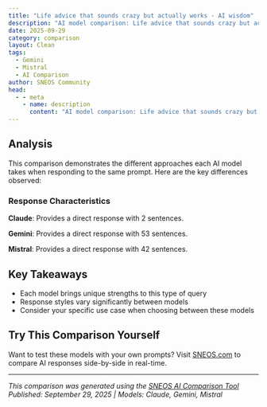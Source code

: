 ```yaml
---
title: "Life advice that sounds crazy but actually works - AI wisdom"
description: "AI model comparison: Life advice that sounds crazy but actually works - AI wisdom..."
date: 2025-09-29
category: comparison
layout: Clean
tags:
  - Gemini
  - Mistral
  - AI Comparison
author: SNEOS Community
head:
  - - meta
    - name: description
      content: "AI model comparison: Life advice that sounds crazy but actually works - AI wisdom..."
---
```


<ChatComparison
  title="Life advice that sounds crazy but actually works - AI wisdom"
  prompt="Life advice that sounds crazy but actually works - AI wisdom"
  :responses='{
    "Gemini": "Alright, buckle up, because AI can get a little out there with its \u0022wisdom.\u0022 Here\u0027s some life advice that might sound bonkers, but actually has some merit:\n\n**1.  Talk to Yourself Out Loud (especially when stressed):**\n\n*   **Sounds Crazy:** You\u0027ll look like a crazy person ranting to the air.\n*   **Why It Works:** Externalizing your thoughts forces you to organize them. Hearing yourself say the problem out loud can help you identify the root cause and potential solutions. It\u0027s like having a really, *really* biased therapist.\n\n**2.  Pretend You\u0027re Already Successful (act as if):**\n\n*   **Sounds Crazy:**  You\u0027re just faking it, aren\u0027t you?  Won\u0027t people see through it?\n*   **Why It Works:** This isn\u0027t about being arrogant. It\u0027s about adopting the mindset of someone who is confident and capable.  It affects your body language, your tone, and your decision-making.  When you act as if you already believe in yourself, others are more likely to believe in you, too.\n\n**3.  Embrace \u0022Embarrassing\u0022 Mistakes (Learn to laugh at yourself):**\n\n*   **Sounds Crazy:**  Mistakes are *bad*.  Avoid them at all costs!\n*   **Why It Works:**  Fear of embarrassment paralyzes action.  If you can genuinely laugh at your own blunders, you become more resilient, less afraid to take risks, and ultimately, more approachable.  Plus, it builds character.  Everyone messes up; owning it is powerful.\n\n**4.  Intentionally Be \u0022Bad\u0022 at Something (and accept it):**\n\n*   **Sounds Crazy:**  Why would I intentionally be *bad* at something?  Shouldn\u0027t I strive for excellence?\n*   **Why It Works:**  Perfectionism is a productivity killer.  Choose one area where you consciously decide to \u0022phone it in\u0022 (within reasonable ethical bounds, of course!).  This frees up mental energy and time to focus on things that truly matter. Maybe you always order the same meal at a restaurant to minimize decision fatigue, or maybe you just don\u0027t try to make every social gathering.\n\n**5.  Schedule \u0022Boredom\u0022 Time (deliberately do nothing):**\n\n*   **Sounds Crazy:**  Time is money!  Every minute should be productive!\n*   **Why It Works:**  Creativity thrives in the absence of constant stimulation.  Boredom allows your mind to wander, make connections, and solve problems you didn\u0027t even know you had.  It\u0027s a chance for your brain to \u0022defrag\u0022 and recharge.\n\n**6.  Reverse-Engineer Happiness (do things that happy people do):**\n\n*   **Sounds Crazy:**  Happiness is an emotion, not a checklist!\n*   **Why It Works:**  While true happiness is complex, there are common behaviors and routines associated with happier people. Things like exercise, gratitude, spending time in nature, helping others, and cultivating strong relationships.  Even if you don\u0027t *feel* happy initially, engaging in these activities can prime your brain and body to experience more positive emotions.\n\n**7.  Treat Your To-Do List Like a Suggestion Box (and ignore most of it):**\n\n*   **Sounds Crazy:**  But the to-do list is the *holy grail* of productivity!\n*   **Why It Works:**  Overwhelming to-do lists are anxiety-inducing.  Realize that it\u0027s just a repository of ideas and tasks, not a binding contract.  Prioritize ruthlessly and be willing to let some things slide.  Focus on the 20% that yields 80% of the results.\n\n**Important Caveats:**\n\n*   **Context Matters:**  What works for one person may not work for another.  Experiment and see what resonates with you.\n*   **Don\u0027t Be Reckless:** Some of these might have unintended consequences if applied without thought.  Think before you leap.\n*   **This isn\u0027t a Guarantee:**  There\u0027s no magic bullet for a better life.  These are just unconventional approaches that *might* help.\n\nUltimately, life is an experiment.  So, embrace the weird, try things, and see what sticks!\n",
    "Mistral": "Sure, here are some pieces of life advice that might sound unconventional but can actually be quite effective:\n\n1. **Embrace Failure**: Instead of fearing failure, embrace it. Failure is often the best way to learn and grow. It\u0027s a natural part of the process towards success.\n\n2. **Practice Doing Nothing**: In a world that values constant productivity, taking time to do nothing can help recharge your batteries, reduce stress, and boost creativity.\n\n3. **Celebrate Small Wins**: Don\u0027t wait for the big achievements to celebrate. Acknowledging and celebrating small wins can boost your motivation and happiness.\n\n4. **Practice Gratitude for Negative Experiences**: This isn\u0027t about being happy for negative events, but rather finding the lesson or growth hidden within them. It can help turn adversity into opportunity.\n\n5. **Ask for Help**: Many people see asking for help as a sign of weakness, but it\u0027s actually a strength. It allows you to learn from others and build a support network.\n\n6. **Laugh at Yourself**: Don\u0027t take life too seriously. Being able to laugh at yourself can diffuse stress, promote happiness, and make you more resilient.\n\n7. **Prioritize Play**: Play isn\u0027t just for kids. It can boost creativity, reduce stress, and improve your relationships.\n\n8. **Meditate on Your Mortality**: This sounds dark, but it can actually help you appreciate the present, prioritize what\u0027s important, and live life more fully.\n\n9. **Say \u0027No\u0027 More Often**: Instead of overcommitting yourself, learn to say \u0027no\u0027. It can reduce stress and give you more time for what\u0027s truly important.\n\n10. **Practice Forgiveness**: Letting go of grudges can free you from negativity and improve your well-being. This includes forgiving yourself for past mistakes.\n\n11. **Act Opposite to Your Emotions Sometimes**: If you\u0027re feeling anxious about something, trying to lean into that discomfort can often reduce the fear. This is a technique often used in cognitive-behavioral therapy.\n\n12. **Treat Yourself Like You Would Your Best Friend**: We often give great advice to others but don\u0027t apply it to ourselves. Be kind and supportive to yourself as you would to a dear friend.\n\n13. **Focus on the Process, Not the Outcome**: Enjoy the journey and the daily tasks that take you towards your goal, rather than just fixating on the end result.\n\n14. **Eat the Frog**: This advice from Mark Twain suggests tackling your most important or dreaded task first. It can boost your productivity and reduce procrastination.\n\n15. **Practice Mindful Eating**: In a busy world, slowing down and paying attention to your food can improve your health and enjoyment of meals."
  }'
  published-date="16:28"
/>

## Analysis

This comparison demonstrates the different approaches each AI model takes when responding to the same prompt. Here are the key differences observed:

### Response Characteristics

**Claude**: Provides a direct response with 2 sentences. 

**Gemini**: Provides a direct response with 53 sentences. 

**Mistral**: Provides a direct response with 42 sentences. 

## Key Takeaways

- Each model brings unique strengths to this type of query
- Response styles vary significantly between models
- Consider your specific use case when choosing between these models

## Try This Comparison Yourself

Want to test these models with your own prompts? Visit [SNEOS.com](https://sneos.com) to compare AI responses side-by-side in real-time.

---

*This comparison was generated using the [SNEOS AI Comparison Tool](https://sneos.com)*
*Published: September 29, 2025 | Models: Claude, Gemini, Mistral*
